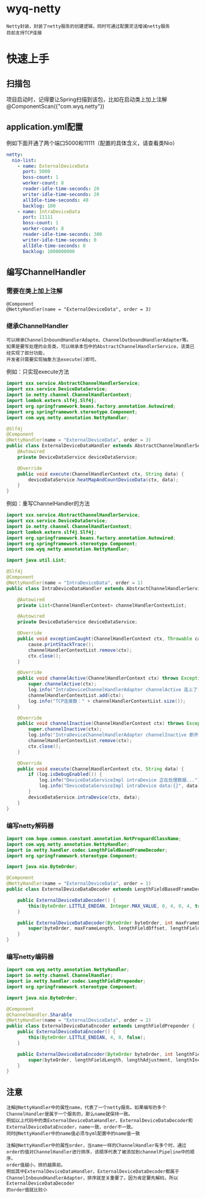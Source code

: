 # wyq-netty
    Netty封装，封装了netty服务的创建逻辑，同时可通过配置灵活增减netty服务
    目前支持TCP连接
# 快速上手
## 扫描包
项目启动时，记得要让Spring扫描到该包，比如在启动类上加上注解@ComponentScan({"com.wyq.netty"})
## application.yml配置
例如下面开通了两个端口5000和11111（配置的具体含义，请查看类Nio）
```yaml
netty:
  nio-list:
    - name: ExternalDeviceData
      port: 5000
      boss-count: 1
      worker-count: 8
      reader-idle-time-seconds: 20
      writer-idle-time-seconds: 20
      allIdle-time-seconds: 40
      backlog: 100
    - name: IntraDeviceData
      port: 11111
      boss-count: 1
      worker-count: 8
      reader-idle-time-seconds: 300
      writer-idle-time-seconds: 0
      allIdle-time-seconds: 0
      backlog: 1000000000
  ```
## 编写ChannelHandler
### 需要在类上加上注解
  
    @Component
    @NettyHandler(name = "ExternalDeviceData", order = 3)
### 继承ChannelHandler
  
    可以继承ChannelInboundHandlerAdapte、ChannelOutboundHandlerAdapter等。
    如果是要写处理的业务类，可以继承本包中的AbstractChannelHandlerService，该类已经实现了部分功能，
    开发者只需要实现抽象方法execute()即可。
例如：只实现execute方法
```java
import xxx.service.AbstractChannelHandlerService;
import xxx.service.DeviceDataService;
import io.netty.channel.ChannelHandlerContext;
import lombok.extern.slf4j.Slf4j;
import org.springframework.beans.factory.annotation.Autowired;
import org.springframework.stereotype.Component;
import com.wyq.netty.annotation.NettyHandler;

@Slf4j
@Component
@NettyHandler(name = "ExternalDeviceData", order = 3)
public class ExternalDeviceDataHandler extends AbstractChannelHandlerService {
    @Autowired
    private DeviceDataService deviceDataService;

    @Override
    public void execute(ChannelHandlerContext ctx, String data) {
        deviceDataService.heatMapAndCountDeviceData(ctx, data);
    }
}
```
例如：重写ChannelHandler的方法
```java
import xxx.service.AbstractChannelHandlerService;
import xxx.service.DeviceDataService;
import io.netty.channel.ChannelHandlerContext;
import lombok.extern.slf4j.Slf4j;
import org.springframework.beans.factory.annotation.Autowired;
import org.springframework.stereotype.Component;
import com.wyq.netty.annotation.NettyHandler;

import java.util.List;

@Slf4j
@Component
@NettyHandler(name = "IntraDeviceData", order = 1)
public class IntraDeviceDataHandler extends AbstractChannelHandlerService {

    @Autowired
    private List<ChannelHandlerContext> channelHandlerContextList;

    @Autowired
    private DeviceDataService deviceDataService;

    @Override
    public void exceptionCaught(ChannelHandlerContext ctx, Throwable cause) {
        cause.printStackTrace();
        channelHandlerContextList.remove(ctx);
        ctx.close();
    }

    @Override
    public void channelActive(ChannelHandlerContext ctx) throws Exception {
        super.channelActive(ctx);
        log.info("IntraDeviceChannelHandlerAdapter channelActive 连上了:" + ctx.toString());
        channelHandlerContextList.add(ctx);
        log.info("TCP连接数：" + channelHandlerContextList.size());
    }

    @Override
    public void channelInactive(ChannelHandlerContext ctx) throws Exception {
        super.channelInactive(ctx);
        log.info("IntraDeviceChannelHandlerAdapter channelInactive 断开了:" + ctx.toString());
        channelHandlerContextList.remove(ctx);
        ctx.close();
    }

    @Override
    public void execute(ChannelHandlerContext ctx, String data) {
        if (log.isDebugEnabled()) {
            log.info("DeviceDataServiceImpl intraDevice 正在处理数据...");
            log.info("DeviceDataServiceImpl intraDevice data:{}", data);
        }
        deviceDataService.intraDevice(ctx, data);
    }
}
```
### 编写netty解码器
```java
import com.hope.common.constant.annotation.NotProguardClassName;
import com.wyq.netty.annotation.NettyHandler;
import io.netty.handler.codec.LengthFieldBasedFrameDecoder;
import org.springframework.stereotype.Component;

import java.nio.ByteOrder;

@Component
@NettyHandler(name = "ExternalDeviceData", order = 1)
public class ExternalDeviceDataDecoder extends LengthFieldBasedFrameDecoder {

    public ExternalDeviceDataDecoder() {
        this(ByteOrder.LITTLE_ENDIAN, Integer.MAX_VALUE, 0, 4, 0, 4, true);
    }

    public ExternalDeviceDataDecoder(ByteOrder byteOrder, int maxFrameLength, int lengthFieldOffset, int lengthFieldLength, int lengthAdjustment, int initialBytesToStrip, boolean failFast) {
        super(byteOrder, maxFrameLength, lengthFieldOffset, lengthFieldLength, lengthAdjustment, initialBytesToStrip, failFast);
    }
}
```
### 编写netty编码器
```java
import com.wyq.netty.annotation.NettyHandler;
import io.netty.channel.ChannelHandler;
import io.netty.handler.codec.LengthFieldPrepender;
import org.springframework.stereotype.Component;

import java.nio.ByteOrder;

@Component
@ChannelHandler.Sharable
@NettyHandler(name = "ExternalDeviceData", order = 2)
public class ExternalDeviceDataEncoder extends LengthFieldPrepender {
    public ExternalDeviceDataEncoder() {
        this(ByteOrder.LITTLE_ENDIAN, 4, 0, false);
    }

    public ExternalDeviceDataEncoder(ByteOrder byteOrder, int lengthFieldLength, int lengthAdjustment, boolean lengthIncludesLengthFieldLength) {
        super(byteOrder, lengthFieldLength, lengthAdjustment, lengthIncludesLengthFieldLength);
    }
}
```

## 注意
    注解@NettyHandler中的属性name，代表了一个netty服务。如果编写的多个ChannelHandler是属于一个服务的，那么name就保持一致。
    例如以上代码中的类ExternalDeviceDataHandler、ExternalDeviceDataDecoder和ExternalDeviceDataEncoder，name一致，order不一致。
    同时@NettyHandler中的name值必须与yml配置中的name值一致
    
    注解@NettyHandler中的属性order，当name一样的ChannelHandler有多个时，通过order的值对ChannelHandler进行排序，该顺序代表了被添加到channelPipeline中的顺序。
    order值越小，排的越靠前。
    例如其中ExternalDeviceDataHandler、ExternalDeviceDataDecoder都属于ChannelInboundHandlerAdapter，排序就至关重要了。因为肯定要先解码，所以ExternalDeviceDataDecoder
    的order值就比较小
